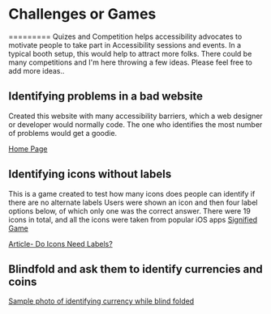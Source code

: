 # Challenges or Games
=========
Quizes and Competition helps accessibility advocates to motivate people to take part in Accessibility sessions and events. 
In a typical booth setup, this would help to attract more folks.
There could be many competitions and I'm here throwing a few ideas. Please feel free to add more ideas..

## Identifying problems in a bad website
Created this website with many accessibility barriers, which a web designer or developer would normally code. The one who identifies the most number of problems would get a goodie.

[Home Page](http://mpnkhan.github.io/challenge/site/home.html)

## Identifying icons without labels
This is a game created to test how many icons does people can identify if there are no alternate labels
Users were shown an icon and then four label options below, of which only one was the correct answer. There were 19 icons in total, and all the icons were taken from popular iOS apps 
 [Signified Game](http://www.motionbrothers.co.uk/signified/)

[Article- Do Icons Need Labels?](https://uxdesign.cc/do-icons-need-labels-6cb4f4282c00#.zgrvrbdfj)

## Blindfold and ask them to identify currencies and coins
[Sample photo of identifying currency while blind folded](https://flic.kr/p/qHiwbe)

